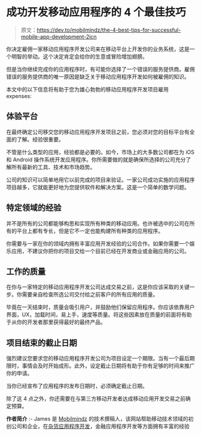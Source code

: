 # 成功开发移动应用程序的 4 个最佳技巧

> 原文：<https://dev.to/mobilmindz/the-4-best-tips-for-successful-mobile-app-development-2icn>

你决定雇佣一家移动应用程序开发公司来在移动平台上开发你的业务系统，这是一个明智的举动。这个决定肯定会给你的生意或冒险增加翅膀。

但是当你继续完成你的应用程序时，有可能你选择了一个错误的服务提供商。雇佣错误的服务提供商的唯一原因是缺乏关于移动应用程序开发如何被雇佣的知识。

本文中的以下信息将有助于您为雄心勃勃的移动应用程序开发项目雇用 expenses:

## 体验平台

在最终确定公司移交您的移动应用程序开发项目之前，您必须对您的目标平台有全面的了解。经验很重要。

不管是什么类型的应用，经验都是必要的。如今，市场上的大多数公司都在为 iOS 和 Android 操作系统开发应用程序。你所需要做的就是确保所选择的公司充分了解所有最新的工具、技术和市场趋势。

公司的知识可以简单地用它以前完成的项目来验证。一家公司成功实施的应用程序项目越多，它就能更好地为您提供软件和解决方案。这是一个简单的数学问题。

## 特定领域的经验

并不是所有的公司都能够构思和实现所有种类的移动应用。也许被选中的公司在所有的平台上都有专长，但是它不一定也能构建所有种类的应用程序。

你需要与一家在你的领域内拥有丰富应用开发经验的公司合作。如果你需要一个娱乐应用，不建议你把你的项目交给一个目前已经在开发商业或金融应用的公司。

## 工作的质量

在你与一家特定的移动应用程序开发公司达成交易之前，这是你应该采取的关键一步。你需要亲自检查所选公司交付给之前客户的所有应用的质量。

毕竟在一天结束时，质量会吸引用户，并鼓励他们保留应用程序。你应该依靠用户界面，UX，加载时间，易上手，速度等质量。将这些因素放在质量的前面将有助于从你的开发者那里获得最好的最终产品。

## 项目结束的截止日期

强烈建议您要求您的移动应用程序开发公司为项目设定一个期限。当有一个最后期限时，事情会及时开始成形。此外，设定截止日期将有助于你有足够的时间来推广你的申请。

当你已经宣布了应用程序的发布日期时，必须确定截止日期。

除了这 4 点之外，你还需要在与第三方移动开发者达成移动应用开发交易之前确定预算。

**作者简介** :- James 是 [Mobilmindz](http://www.mobilmindz.com/laundry-mobile-app-development/) 的技术撰稿人，该网站帮助移动技术领域的初创公司和企业，在[杂货应用程序开发](http://www.mobilmindz.com/grocery-app-development/)，金融应用程序开发等方面拥有丰富的经验